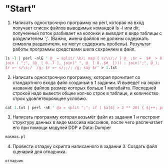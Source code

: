 "Start"
=========================
1. Написать однострочную программу на perl, которая на вход получает список
файлов выводимых командой ls -l или dir, полученный поток разбивает на
колонки и выводит в виде таблицы с разделителем ';'. (Важно, имена файлов
не должны содержать символа разделителя, но могут содержать пробелы).
Результат работы программы средствами шела сохраняем в файл.
```perl
ls -l | perl -nlE ' @_ = split/ \b/; map { s/\s/;/ } @_ ;$r =  $#_ > 8 ? 
join ( ";", (@_ [ 0..7 ], join(" ", @_ [ 8..$#_ ]))) : join(";", @_); 
$r =~ s/\s;/  /g; $r =~ s/;;/; /g; say $r' > 1.txt
```
2. Написать однострочную программу, которая прочитает со стандартного
входа файл созданый в 1 задании. И выведет на экран название файлов
размер которых больше 1 мегабайта. Последней строкой надо вывести
общее кол-во строк в таблице, и количество строк удовлетворяющее
условию.
```perl
cat 1.txt | perl -nE ' @a = split ";"; if ( $a[4] > 2 ** 20) { $j++; print $a[8] } }{say "$. $j" ' 
```
3. Написать программу которая возьмёт файл из задания 1 и построит
структуру данных в виде массива массивов, после чего распечатает его при
помощи модулей DDP и Data::Dumper
```perl
masmas.pl
```
4. Провести отладку скрипта написанного в задании 3. Создать файл сценарий
для отладчика.
```perl
отладчик
```
